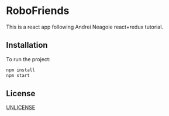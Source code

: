 # RoboFriends

This is a react app following Andrei Neagoie react+redux tutorial.

## Installation

To run the project:

```bash
npm install
npm start
```

## License
[UNLICENSE](http://unlicense.org)